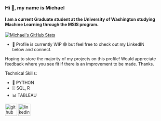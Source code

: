 ### Hi 👋, my name is Michael
#### I am a current Graduate student at the University of Washington studying Machine Learning through the MSIS program.

[![Michael's GitHub Stats](https://github-readme-stats.vercel.app/api?username=mykldggn)](https://github.com/anuraghazra/github-readme-stats)

- 🔭 Profile is currently WIP 😅 but feel free to check out my LinkedIN below and connect. 

Hoping to store the majority of my projects on this profile! Would appreciate feedback where you see fit if there is an improvement to be made. Thanks.

Technical Skills: 
* 🐍 PYTHON
* 🗄️ SQL, R
* 📊 TABLEAU

[<img src='https://cdn.jsdelivr.net/npm/simple-icons@3.0.1/icons/github.svg' alt='github' height='40'>](https://github.com/mykldggn)    [<img src='https://cdn.jsdelivr.net/npm/simple-icons@3.0.1/icons/linkedin.svg' alt='linkedin' height='40'>](https://www.linkedin.com/in/miklduggan/)  




